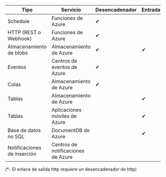 | Tipo | Servicio | Desencadenador | Entrada | Salida |
| --- | --- | --- | --- | --- |
| Schedule |Funciones de Azure |&#10004; | | |
| HTTP (REST o Webhook) |Funciones de Azure |&#10004; | |&#10004;* |
| Almacenamiento de blobs |Almacenamiento de Azure |&#10004; |&#10004; |&#10004; |
| Eventos |Centros de eventos de Azure |&#10004; | |&#10004; |
| Colas |Almacenamiento de Azure |&#10004; | |&#10004; |
| Tablas |Almacenamiento de Azure | |&#10004; |&#10004; |
| Tablas |Aplicaciones móviles de Azure | |&#10004; |&#10004; |
| Base de datos no SQL |DocumentDB de Azure | |&#10004; |&#10004; |
| Notificaciones de inserción |Centros de notificaciones de Azure | | |&#10004; |

(*- El enlace de salida http requiere un desencadenador de http)

<!---HONumber=AcomDC_0608_2016-->